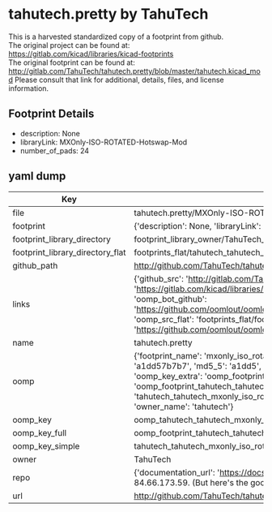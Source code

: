# tahutech.pretty by TahuTech  
This is a harvested standardized copy of a footprint from github.  
The original project can be found at:  
https://gitlab.com/kicad/libraries/kicad-footprints  
The original footprint can be found at:
http://gitlab.com/TahuTech/tahutech.pretty/blob/master/tahutech.kicad_mod
Please consult that link for additional, details, files, and license information.  
## Footprint Details
* description: None  
* libraryLink: MXOnly-ISO-ROTATED-Hotswap-Mod  
* number_of_pads: 24  
## yaml dump  
| Key | Value |  
| --- | --- |  
| file | tahutech.pretty/MXOnly-ISO-ROTATED-Hotswap-Mod.kicad_mod |  
| footprint | {'description': None, 'libraryLink': 'MXOnly-ISO-ROTATED-Hotswap-Mod', 'number_of_pads': 24} |  
| footprint_library_directory | footprint_library_owner/TahuTech_tahutech.pretty |  
| footprint_library_directory_flat | footprints_flat/tahutech_tahutech_mxonly_iso_rotated_hotswap_mod/working |  
| github_path | http://github.com/TahuTech/tahutech.pretty/blob/master/MXOnly-ISO-ROTATED-Hotswap-Mod.kicad_mod |  
| links | {'github_src': 'http://gitlab.com/TahuTech/tahutech.pretty/blob/master/tahutech.kicad_mod', 'github_src_repo': 'https://gitlab.com/kicad/libraries/kicad-footprints', 'oomp_bot': 'footprints/tahutech_tahutech_mxonly_iso_rotated_hotswap_mod/working', 'oomp_bot_github': 'https://github.com/oomlout/oomlout_oomp_footprint_bot/tree/main/footprints/tahutech_tahutech_mxonly_iso_rotated_hotswap_mod/working', 'oomp_src_flat': 'footprints_flat/footprints_flat/tahutech_tahutech_mxonly_iso_rotated_hotswap_mod/working', 'oomp_src_flat_github': 'https://github.com/oomlout/oomlout_oomp_footprint_src/tree/main/footprints_flat/tahutech_tahutech_mxonly_iso_rotated_hotswap_mod/working'} |  
| name | tahutech.pretty |  
| oomp | {'footprint_name': 'mxonly_iso_rotated_hotswap_mod', 'library_name': 'tahutech', 'md5': 'a1dd57b7b7925cbe47bede6de6b7e762', 'md5_10': 'a1dd57b7b7', 'md5_5': 'a1dd5', 'md5_6': 'a1dd57', 'oomp_key': 'oomp_tahutech_tahutech_mxonly_iso_rotated_hotswap_mod', 'oomp_key_extra': 'oomp_footprint_tahutech_tahutech_mxonly_iso_rotated_hotswap_mod', 'oomp_key_full': 'oomp_footprint_tahutech_tahutech_mxonly_iso_rotated_hotswap_mod_a1dd57', 'oomp_key_simple': 'tahutech_tahutech_mxonly_iso_rotated_hotswap_mod', 'original_filename': 'tahutech.pretty/MXOnly-ISO-ROTATED-Hotswap-Mod.kicad_mod', 'owner_name': 'tahutech'} |  
| oomp_key | oomp_tahutech_tahutech_mxonly_iso_rotated_hotswap_mod |  
| oomp_key_full | oomp_footprint_tahutech_tahutech_mxonly_iso_rotated_hotswap_mod |  
| oomp_key_simple | tahutech_tahutech_mxonly_iso_rotated_hotswap_mod |  
| owner | TahuTech |  
| repo | {'documentation_url': 'https://docs.github.com/rest/overview/resources-in-the-rest-api#rate-limiting', 'message': "API rate limit exceeded for 84.66.173.59. (But here's the good news: Authenticated requests get a higher rate limit. Check out the documentation for more details.)"} |  
| url | http://github.com/TahuTech/tahutech.pretty |  


